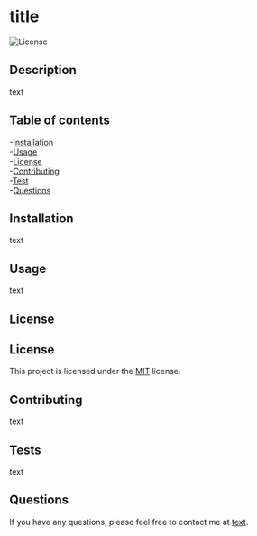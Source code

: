 
  # title
  ![License](https://img.shields.io/badge/license-MIT-blue.svg)

  ## Description
  text

  ## Table of contents
  -[Installation](#installation)<br>
  -[Usage](#usage)<br>
  -[License](#license)<br>
  -[Contributing](#contributing)<br>
  -[Test](#test)<br>
  -[Questions](#questions)<br>

  ## Installation
  text

  ## Usage
  text

  ## License
  
  ## License
This project is licensed under the [MIT](https://opensource.org/licenses/MIT) license.

  

  ## Contributing
  text

  ## Tests
  text

  ## Questions
  If you have any questions, please feel free to contact me at [text](https://github.com/text).
